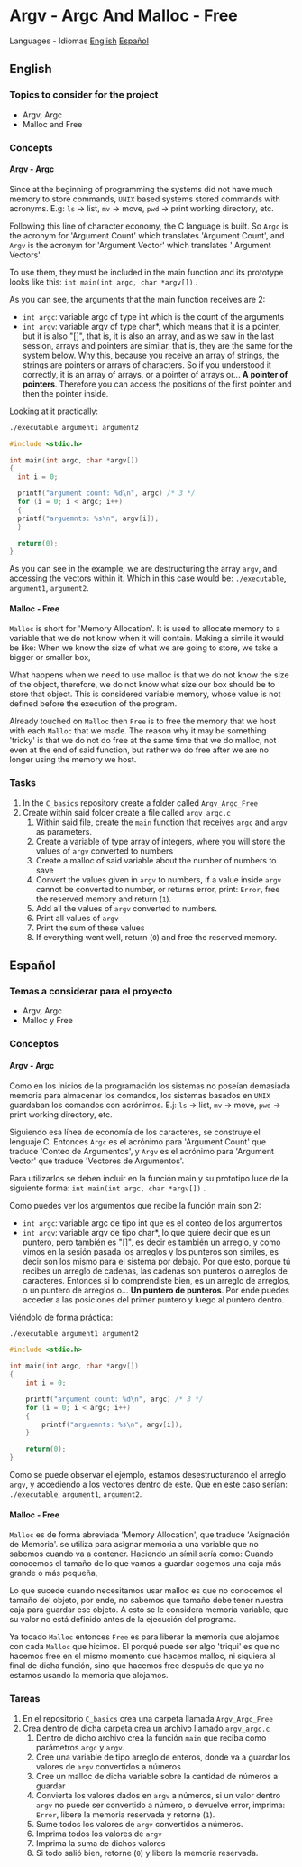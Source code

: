 # Argv - Argc And Malloc - Free

Languages - Idiomas
[English](#English)
[Español](#Español)

## English

### Topics to consider for the project

- Argv, Argc
- Malloc and Free

### Concepts

#### Argv - Argc

Since at the beginning of programming the systems did not have much memory to store commands, `UNIX` based systems stored commands with acronyms. E.g: `ls` -> list, `mv` -> move, `pwd` -> print working directory, etc.

Following this line of character economy, the C language is built. So `Argc` is the acronym for 'Argument Count' which translates 'Argument Count', and `Argv` is the acronym for 'Argument Vector' which translates ' Argument Vectors'.

To use them, they must be included in the main function and its prototype looks like this:
`int main(int argc, char *argv[])` .

As you can see, the arguments that the main function receives are 2:

- `int argc`: variable argc of type int which is the count of the arguments
- `int argv`: variable argv of type char\*, which means that it is a pointer, but it is also "[]", that is, it is also an array, and as we saw in the last session, arrays and pointers are similar, that is, they are the same for the system below. Why this, because you receive an array of strings, the strings are pointers or arrays of characters. So if you understood it correctly, it is an array of arrays, or a pointer of arrays or... **A pointer of pointers**. Therefore you can access the positions of the first pointer and then the pointer inside.

Looking at it practically:

```bash
./executable argument1 argument2
```

```c
#include <stdio.h>

int main(int argc, char *argv[])
{
  int i = 0;

  printf("argument count: %d\n", argc) /* 3 */
  for (i = 0; i < argc; i++)
  {
  printf("arguemnts: %s\n", argv[i]);
  }

  return(0);
}
```

As you can see in the example, we are destructuring the array `argv`, and accessing the vectors within it. Which in this case would be: `./executable`, `argument1`, `argument2`.

#### Malloc - Free

`Malloc` is short for 'Memory Allocation'. It is used to allocate memory to a variable that we do not know when it will contain. Making a simile it would be like: When we know the size of what we are going to store, we take a bigger or smaller box,

What happens when we need to use malloc is that we do not know the size of the object, therefore, we do not know what size our box should be to store that object. This is considered variable memory, whose value is not defined before the execution of the program.

Already touched on `Malloc` then `Free` is to free the memory that we host with each `Malloc` that we made. The reason why it may be something 'tricky' is that we do not do free at the same time that we do malloc, not even at the end of said function, but rather we do free after we are no longer using the memory we host.

### Tasks

1. In the `C_basics` repository create a folder called `Argv_Argc_Free`
2. Create within said folder create a file called `argv_argc.c`
   1. Within said file, create the `main` function that receives `argc` and `argv` as parameters.
   2. Create a variable of type array of integers, where you will store the values ​​of `argv` converted to numbers
   3. Create a malloc of said variable about the number of numbers to save
   4. Convert the values ​​given in `argv` to numbers, if a value inside `argv` cannot be converted to number, or returns error, print: `Error`, free the reserved memory and return (`1`).
   5. Add all the values ​​of `argv` converted to numbers.
   6. Print all values ​​of `argv`
   7. Print the sum of these values
   8. If everything went well, return (`0`) and free the reserved memory.

## Español

### Temas a considerar para el proyecto

- Argv, Argc
- Malloc y Free

### Conceptos

#### Argv - Argc

Como en los inicios de la programación los sistemas no poseían demasiada memoria para almacenar los comandos, los sistemas basados en `UNIX` guardaban los comandos con acrónimos. E.j: `ls` -> list, `mv` -> move, `pwd` -> print working directory, etc.

Siguiendo esa línea de economía de los caracteres, se construye el lenguaje C. Entonces `Argc` es el acrónimo para 'Argument Count' que traduce 'Conteo de Argumentos', y `Argv` es el acrónimo para 'Argument Vector' que traduce 'Vectores de Argumentos'.

Para utilizarlos se deben incluir en la función main y su prototipo luce de la siguiente forma:
`int main(int argc, char *argv[])` .

Como puedes ver los argumentos que recibe la función main son 2:

- `int argc`: variable argc de tipo int que es el conteo de los argumentos
- `int argv`: variable argv de tipo char\*, lo que quiere decir que es un puntero, pero también es "[]", es decir es también un arreglo, y como vimos en la sesión pasada los arreglos y los punteros son similes, es decir son los mismo para el sistema por debajo. Por que esto, porque tú recibes un arreglo de cadenas, las cadenas son punteros o arreglos de caracteres. Entonces si lo comprendiste bien, es un arreglo de arreglos, o un puntero de arreglos o... **Un puntero de punteros**. Por ende puedes acceder a las posiciones del primer puntero y luego al puntero dentro.

Viéndolo de forma práctica:

```bash
./executable argument1 argument2
```

```c
#include <stdio.h>

int main(int argc, char *argv[])
{
	int i = 0;

	printf("argument count: %d\n", argc) /* 3 */
	for (i = 0; i < argc; i++)
	{
		printf("arguemnts: %s\n", argv[i]);
	}

	return(0);
}
```

Como se puede observar el ejemplo, estamos desestructurando el arreglo `argv`, y accediendo a los vectores dentro de este. Que en este caso serían: `./executable`, `argument1`, `argument2`.

#### Malloc - Free

`Malloc` es de forma abreviada 'Memory Allocation', que traduce 'Asignación de Memoria'. se utiliza para asignar memoria a una variable que no sabemos cuando va a contener. Haciendo un símil sería como: Cuando conocemos el tamaño de lo que vamos a guardar cogemos una caja más grande o más pequeña,

Lo que sucede cuando necesitamos usar malloc es que no conocemos el tamaño del objeto, por ende, no sabemos que tamaño debe tener nuestra caja para guardar ese objeto. A esto se le considera memoria variable, que su valor no está definido antes de la ejecución del programa.

Ya tocado `Malloc` entonces `Free` es para liberar la memoria que alojamos con cada `Malloc` que hicimos. El porqué puede ser algo 'triqui' es que no hacemos free en el mismo momento que hacemos malloc, ni siquiera al final de dicha función, sino que hacemos free después de que ya no estamos usando la memoria que alojamos.

### Tareas

1. En el repositorio `C_basics` crea una carpeta llamada `Argv_Argc_Free`
2. Crea dentro de dicha carpeta crea un archivo llamado `argv_argc.c`
   1. Dentro de dicho archivo crea la función `main` que reciba como parámetros `argc` y `argv`.
   2. Cree una variable de tipo arreglo de enteros, donde va a guardar los valores de `argv` convertidos a números
   3. Cree un malloc de dicha variable sobre la cantidad de números a guardar
   4. Convierta los valores dados en `argv` a números, si un valor dentro `argv` no puede ser convertido a número, o devuelve error, imprima: `Error`, libere la memoria reservada y retorne (`1`).
   5. Sume todos los valores de `argv` convertidos a números.
   6. Imprima todos los valores de `argv`
   7. Imprima la suma de dichos valores
   8. Si todo salió bien, retorne (`0`) y libere la memoria reservada.
